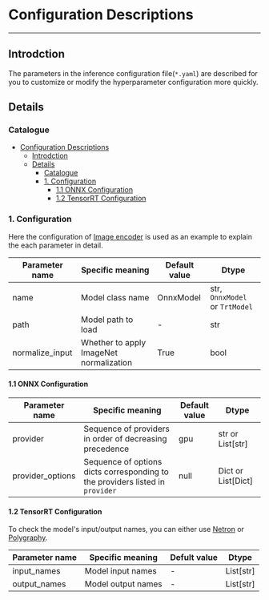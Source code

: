# Configuration Descriptions

------

## Introdction

The parameters in the inference configuration file(`*.yaml`) are described for you to customize or modify the hyperparameter configuration more quickly.

## Details

### Catalogue

- [Configuration Descriptions](#configuration-descriptions)
  - [Introdction](#introdction)
  - [Details](#details)
    - [Catalogue](#catalogue)
    - [1. Configuration](#1-configuration)
      - [1.1 ONNX Configuration](#11-onnx-configuration)
      - [1.2 TensorRT Configuration](#12-tensorrt-configuration)

<a name="1"></a>

### 1. Configuration

Here the configuration of [Image encoder](encoder.yaml) is used as an example to explain the each parameter in detail.

| Parameter name  | Specific meaning                        | Default value | Dtype                          |
| --------------- | --------------------------------------- | ------------- | ------------------------------ |
| name            | Model class name                        | OnnxModel     | str, `OnnxModel` or `TrtModel` |
| path            | Model path to load                      | -             | str                            |
| normalize_input | Whether to apply ImageNet normalization | True          | bool                           |

<a name="1.1"></a>

#### 1.1 ONNX Configuration

| Parameter name   | Specific meaning                                                              | Default value | Dtype              |
| ---------------- | ----------------------------------------------------------------------------- | ------------- | ------------------ |
| provider         | Sequence of providers in order of decreasing precedence                       | gpu           | str or List[str]   |
| provider_options | Sequence of options dicts corresponding to the providers listed in `provider` | null          | Dict or List[Dict] |

<a name="1.21"></a>

#### 1.2 TensorRT Configuration

To check the model's input/output names, you can either use [Netron](https://github.com/lutzroeder/netron) or [Polygraphy](https://github.com/NVIDIA/TensorRT/tree/main/tools/Polygraphy).

| Parameter name | Specific meaning   | Defult value | Dtype     |
| -------------- | ------------------ | ------------ | --------- |
| input_names    | Model input names  | -            | List[str] |
| output_names   | Model output names | -            | List[str] |
